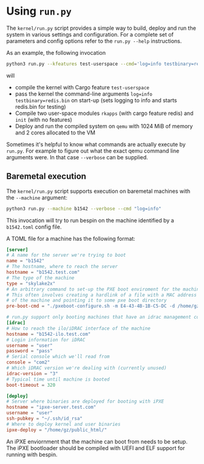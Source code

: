 # Using `run.py`

The `kernel/run.py` script provides a simple way to build, deploy and run the
system in various settings and configuration. For a complete set of parameters
and config options refer to the `run.py --help` instructions.

As an example, the following invocation

```bash
python3 run.py --kfeatures test-userspace --cmd='log=info testbinary=redis.bin' --mods rkapps init --ufeatures rkapps:redis --machine qemu --qemu-settings='-m 1024M' --qemu-cores 2
```

will

- compile the kernel with Cargo feature `test-userspace`
- pass the kernel the command-line arguments `log=info testbinary=redis.bin` on
  start-up (sets logging to info and starts redis.bin for testing)
- Compile two user-space modules `rkapps` (with cargo feature redis) and `init`
  (with no features)
- Deploy and run the compiled system on `qemu` with 1024 MiB of memory and 2
  cores allocated to the VM

Sometimes it's helpful to know what commands are actually execute by `run.py`.
For example to figure out what the exact qemu command line arguments were. In
that case `--verbose` can be supplied.

## Baremetal execution

The `kernel/run.py` script supports execution on baremetal machines with
the `--machine` argument:

```bash
python3 run.py --machine b1542 --verbose --cmd "log=info"
```

This invocation will try to run bespin on the machine identified by a
`b1542.toml` config file.

A TOML file for a machine has the following format:

```toml
[server]
# A name for the server we're trying to boot
name = "b1542"
# The hostname, where to reach the server
hostname = "b1542.test.com"
# The type of the machine
type = "skylake2x"
# An arbitrary command to set-up the PXE boot enviroment for the machine
# This often involves creating a hardlink of a file with a MAC address
# of the machine and pointing it to some pxe boot directory
pre-boot-cmd = "./pxeboot-configure.sh -m E4-43-4B-1B-C5-DC -d /home/gz/pxe"

# run.py support only booting machines that have an idrac management console:
[idrac]
# How to reach the ilo/iDRAC interface of the machine
hostname = "b1542-ilo.test.com"
# Login information for iDRAC
username = "user"
password = "pass"
# Serial console which we'll read from
console = "com2"
# Which iDRAC version we're dealing with (currently unused)
idrac-version = "3"
# Typical time until machine is booted
boot-timeout = 320

[deploy]
# Server where binaries are deployed for booting with iPXE
hostname = "ipxe-server.test.com"
username = "user"
ssh-pubkey = "~/.ssh/id_rsa"
# Where to deploy kernel and user binaries
ipxe-deploy = "/home/gz/public_html/"
```

An iPXE enviornment that the machine can boot from needs to be setup. The iPXE
bootloader should be compiled with UEFI and ELF support for running with bespin.
